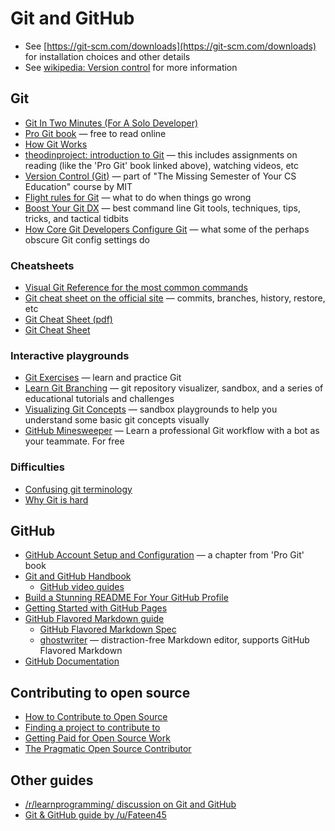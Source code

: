 # Git and GitHub

* See [https://git-scm.com/downloads](https://git-scm.com/downloads) for installation choices and other details
* See [wikipedia: Version control](https://en.wikipedia.org/wiki/Version_control) for more information

## Git

* [Git In Two Minutes (For A Solo Developer)](https://garyrobinson.net/2014/10/git-in-two-minutes-for-a-solo-developer.html)
* [Pro Git book](https://git-scm.com/book/en/v2) — free to read online
* [How Git Works](https://wizardzines.com/zines/git/)
* [theodinproject: introduction to Git](https://www.theodinproject.com/lessons/foundations-introduction-to-git) — this includes assignments on reading (like the 'Pro Git' book linked above), watching videos, etc
* [Version Control (Git)](https://missing.csail.mit.edu/2020/version-control/) — part of "The Missing Semester of Your CS Education" course by MIT
* [Flight rules for Git](https://github.com/k88hudson/git-flight-rules) — what to do when things go wrong
* [Boost Your Git DX](https://adamchainz.gumroad.com/l/bygdx) — best command line Git tools, techniques, tips, tricks, and tactical tidbits
* [How Core Git Developers Configure Git](https://blog.gitbutler.com/how-git-core-devs-configure-git) — what some of the perhaps obscure Git config settings do

### Cheatsheets

* [Visual Git Reference for the most common commands](https://marklodato.github.io/visual-git-guide/index-en.html)
* [Git cheat sheet on the official site](https://git-scm.com/cheat-sheet) — commits, branches, history, restore, etc
* [Git Cheat Sheet (pdf)](https://wizardzines.com/git-cheat-sheet.pdf)
* [Git Cheat Sheet](https://github.com/arslanbilal/git-cheat-sheet)

### Interactive playgrounds

* [Git Exercises](https://gitexercises.fracz.com/) — learn and practice Git
* [Learn Git Branching](https://learngitbranching.js.org/) — git repository visualizer, sandbox, and a series of educational tutorials and challenges
* [Visualizing Git Concepts](https://onlywei.github.io/explain-git-with-d3/) — sandbox playgrounds to help you understand some basic git concepts visually
* [GitHub Minesweeper](https://profy.dev/project/github-minesweeper) — Learn a professional Git workflow with a bot as your teammate. For free

### Difficulties

* [Confusing git terminology](https://jvns.ca/blog/2023/11/01/confusing-git-terminology/)
* [Why Git is hard](https://roadrunnertwice.dreamwidth.org/596185.html)

## GitHub

* [GitHub Account Setup and Configuration](https://git-scm.com/book/en/v2/GitHub-Account-Setup-and-Configuration) — a chapter from 'Pro Git' book
* [Git and GitHub Handbook](https://docs.github.com/en/get-started/using-git/about-git)
    * [GitHub video guides](https://www.youtube.com/playlist?list=PL0lo9MOBetEFcp4SCWinBdpml9B2U25-f)
* [Build a Stunning README For Your GitHub Profile](https://towardsdatascience.com/build-a-stunning-readme-for-your-github-profile-9b80434fe5d7)
* [Getting Started with GitHub Pages](https://docs.github.com/en/pages/quickstart)
* [GitHub Flavored Markdown guide](https://docs.github.com/en/get-started/writing-on-github/getting-started-with-writing-and-formatting-on-github/basic-writing-and-formatting-syntax)
    * [GitHub Flavored Markdown Spec](https://github.github.com/gfm/)
    * [ghostwriter](https://ghostwriter.kde.org/) — distraction-free Markdown editor, supports GitHub Flavored Markdown
* [GitHub Documentation](https://docs.github.com/en)

## Contributing to open source

* [How to Contribute to Open Source](https://opensource.guide/how-to-contribute/)
* [Finding a project to contribute to](https://opensource.guide/how-to-contribute/#finding-a-project-to-contribute-to)
* [Getting Paid for Open Source Work](https://opensource.guide/getting-paid/)
* [The Pragmatic Open Source Contributor](https://diurnal.st/2025/03/02/the-pragmatic-open-source-contributor.html)

## Other guides

* [/r/learnprogramming/ discussion on Git and GitHub](https://old.reddit.com/r/learnprogramming/comments/m4479h/gitgithub_tutorial/)
* [Git & GitHub guide by /u/Fateen45](https://fateen45.notion.site/Git-GitHub-61bc81766b2e4c7d9a346db3078ce833)
